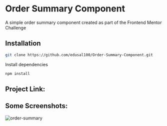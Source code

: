 # Order Summary Component
A simple order summary component created as part of the Frontend Mentor Challenge

## Installation


```bash
git clone https://github.com/edusal100/Order-Summary-Component.git
```

Install dependencies

```bash
npm install
```

## Project Link:


## Some Screenshots:
![order-summary](https://github.com/edusal100/Order-Summary-Component/assets/5882499/c9201780-cda8-483b-b038-2a6352c5132d)
